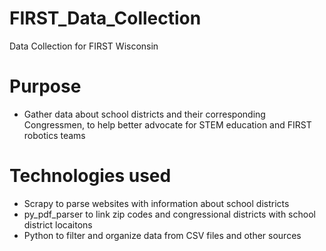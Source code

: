 # FIRST_Data_Collection
 Data Collection for FIRST Wisconsin
# Purpose
* Gather data about school districts and their corresponding Congressmen, to help better advocate for STEM education and FIRST robotics teams
# Technologies used
* Scrapy to parse websites with information about school districts
* py_pdf_parser to link zip codes and congressional districts with school district locaitons
* Python to filter and organize data from CSV files and other sources
